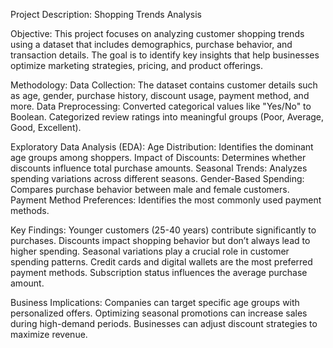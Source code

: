 Project Description: Shopping Trends Analysis

Objective:
This project focuses on analyzing customer shopping trends using a dataset that includes demographics, purchase behavior, and transaction details. 
The goal is to identify key insights that help businesses optimize marketing strategies, pricing, and product offerings.

Methodology:
Data Collection: The dataset contains customer details such as age, gender, purchase history, discount usage, payment method, and more.
Data Preprocessing:
Converted categorical values like "Yes/No" to Boolean.
Categorized review ratings into meaningful groups (Poor, Average, Good, Excellent).

Exploratory Data Analysis (EDA):
Age Distribution: Identifies the dominant age groups among shoppers.
Impact of Discounts: Determines whether discounts influence total purchase amounts.
Seasonal Trends: Analyzes spending variations across different seasons.
Gender-Based Spending: Compares purchase behavior between male and female customers.
Payment Method Preferences: Identifies the most commonly used payment methods.

Key Findings:
Younger customers (25-40 years) contribute significantly to purchases.
Discounts impact shopping behavior but don’t always lead to higher spending.
Seasonal variations play a crucial role in customer spending patterns.
Credit cards and digital wallets are the most preferred payment methods.
Subscription status influences the average purchase amount.

Business Implications:
Companies can target specific age groups with personalized offers.
Optimizing seasonal promotions can increase sales during high-demand periods.
Businesses can adjust discount strategies to maximize revenue.
